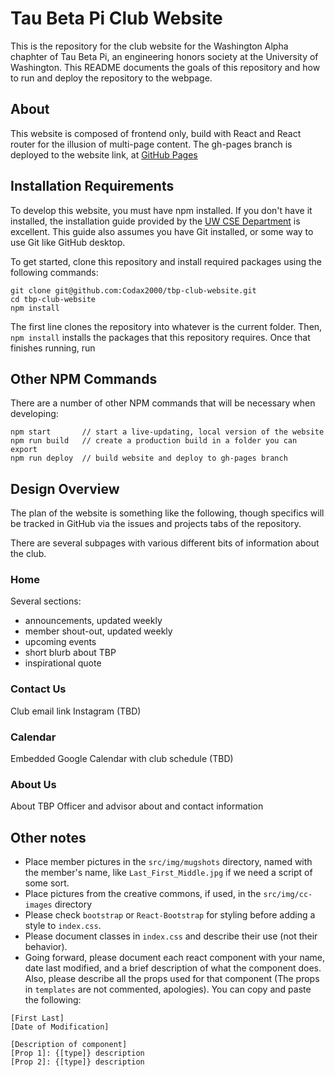 # Tau Beta Pi Club Website

This is the repository for the club website for the Washington Alpha chaphter of Tau Beta Pi, an
engineering honors society at the University of Washington. This README documents
the goals of this repository and how to run and deploy the repository to the webpage.


## About

This website is composed of frontend only, build with React and React router for the illusion of
multi-page content. The gh-pages branch is deployed to the website link, at [GitHub Pages](https://codax2000.github.io/tbp-club-website/#/)

## Installation Requirements

To develop this website, you must have npm installed. If you don't have it installed, the installation
guide provided by the [UW CSE Department](https://courses.cs.washington.edu/courses/cse154/22sp/resources/setup.html) is excellent. This guide also assumes you have Git installed, or some way to use Git like
GitHub desktop.

To get started, clone this repository and install required packages using the following commands:
```
git clone git@github.com:Codax2000/tbp-club-website.git
cd tbp-club-website
npm install
```
The first line clones the repository into whatever is the current folder. Then, `npm install` installs
the packages that this repository requires. Once that finishes running, run

## Other NPM Commands

There are a number of other NPM commands that will be necessary when developing:
```{java}
npm start       // start a live-updating, local version of the website
npm run build   // create a production build in a folder you can export
npm run deploy  // build website and deploy to gh-pages branch
```

## Design Overview

The plan of the website is something like the following, though specifics will be tracked in GitHub
via the issues and projects tabs of the repository.

There are several subpages with various different bits of information about the club.

### Home
Several sections:
 - announcements, updated weekly
 - member shout-out, updated weekly
 - upcoming events
 - short blurb about TBP
 - inspirational quote

### Contact Us
Club email link
Instagram (TBD)

### Calendar
Embedded Google Calendar with club schedule (TBD)

### About Us
About TBP
Officer and advisor about and contact information

## Other notes
 - Place member pictures in the `src/img/mugshots` directory, named with the member's name, like `Last_First_Middle.jpg` if we need a script of some sort.
 - Place pictures from the creative commons, if used, in the `src/img/cc-images` directory
 - Please check `bootstrap` or `React-Bootstrap` for styling before adding a style to `index.css`.
 - Please document classes in `index.css` and describe their use (not their behavior).
 - Going forward, please document each react component with your name, date last modified, and a brief description of what the component does. Also, please describe all the props used for that component (The props in `templates` are not commented, apologies). You can copy and paste the following:
  ```
[First Last]
[Date of Modification]

[Description of component]
[Prop 1]: {[type]} description
[Prop 2]: {[type]} description
  ```